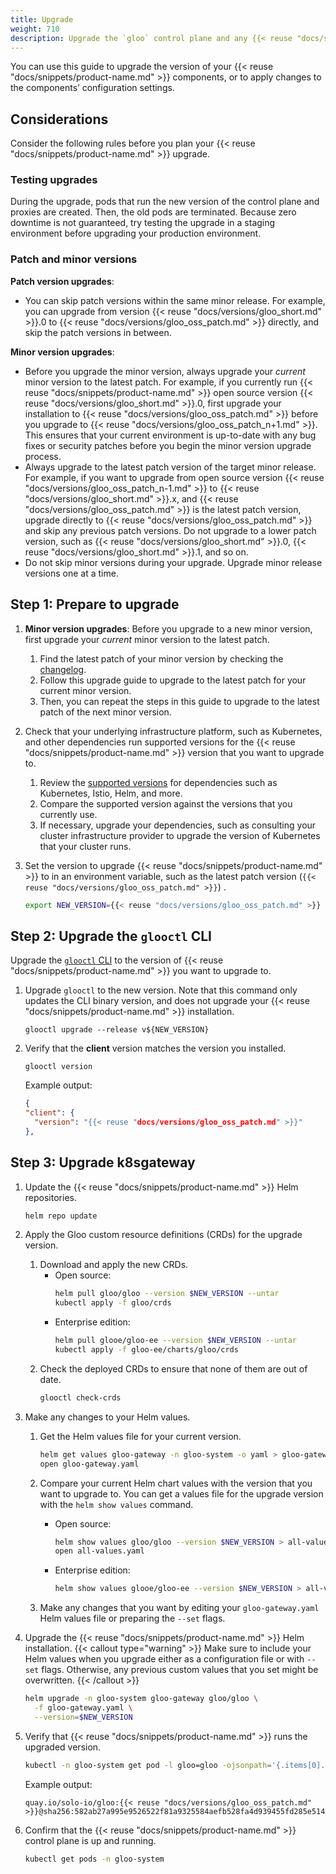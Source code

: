 ```yaml
---
title: Upgrade
weight: 710
description: Upgrade the `gloo` control plane and any {{< reuse "docs/snippets/product-name.md" >}} proxies that run in your cluster. 
---
```


You can use this guide to upgrade the version of your {{< reuse "docs/snippets/product-name.md" >}} components, or to apply changes to the components’ configuration settings.

## Considerations
Consider the following rules before you plan your {{< reuse "docs/snippets/product-name.md" >}} upgrade.

### Testing upgrades

During the upgrade, pods that run the new version of the control plane and proxies are created. Then, the old pods are terminated. Because zero downtime is not guaranteed, try testing the upgrade in a staging environment before upgrading your production environment.

### Patch and minor versions

**Patch version upgrades**: </br>
- You can skip patch versions within the same minor release. For example, you can upgrade from version {{< reuse "docs/versions/gloo_short.md" >}}.0 to {{< reuse "docs/versions/gloo_oss_patch.md" >}} directly, and skip the patch versions in between.

**Minor version upgrades**: </br>
- Before you upgrade the minor version, always upgrade your _current_ minor version to the latest patch. For example, if you currently run {{< reuse "docs/snippets/product-name.md" >}} open source version {{< reuse "docs/versions/gloo_short.md" >}}.0, first upgrade your installation to {{< reuse "docs/versions/gloo_oss_patch.md" >}} before you upgrade to {{< reuse "docs/versions/gloo_oss_patch_n+1.md" >}}. This ensures that your current environment is up-to-date with any bug fixes or security patches before you begin the minor version upgrade process.
- Always upgrade to the latest patch version of the target minor release. For example, if you want to upgrade from open source version {{< reuse "docs/versions/gloo_oss_patch_n-1.md" >}} to {{< reuse "docs/versions/gloo_short.md" >}}.x, and {{< reuse "docs/versions/gloo_oss_patch.md" >}} is the latest patch version, upgrade directly to {{< reuse "docs/versions/gloo_oss_patch.md" >}} and skip any previous patch versions. Do not upgrade to a lower patch version, such as {{< reuse "docs/versions/gloo_short.md" >}}.0, {{< reuse "docs/versions/gloo_short.md" >}}.1, and so on.
- Do not skip minor versions during your upgrade. Upgrade minor release versions one at a time. 

## Step 1: Prepare to upgrade

1. **Minor version upgrades**: Before you upgrade to a new minor version, first upgrade your _current_ minor version to the latest patch.
   1. Find the latest patch of your minor version by checking the [changelog](/reference/changelog/open_source/).
   2. Follow this upgrade guide to upgrade to the latest patch for your current minor version.
   3. Then, you can repeat the steps in this guide to upgrade to the latest patch of the next minor version.

2. Check that your underlying infrastructure platform, such as Kubernetes, and other dependencies run supported versions for the {{< reuse "docs/snippets/product-name.md" >}} version that you want to upgrade to.
   1. Review the [supported versions](/reference/version/versions/) for dependencies such as Kubernetes, Istio, Helm, and more.
   2. Compare the supported version against the versions that you currently use. 
   3. If necessary, upgrade your dependencies, such as consulting your cluster infrastructure provider to upgrade the version of Kubernetes that your cluster runs.

3. Set the version to upgrade {{< reuse "docs/snippets/product-name.md" >}} to in an environment variable, such as the latest patch version (`{{< reuse "docs/versions/gloo_oss_patch.md" >}}`) .
   ```sh
   export NEW_VERSION={{< reuse "docs/versions/gloo_oss_patch.md" >}}
   ```

## Step 2: Upgrade the `glooctl` CLI

Upgrade the [`glooctl` CLI](/setup/prepare/cli/#upgrade-the-cli) to the version of {{< reuse "docs/snippets/product-name.md" >}} you want to upgrade to.

1. Upgrade `glooctl` to the new version. Note that this command only updates the CLI binary version, and does not upgrade your {{< reuse "docs/snippets/product-name.md" >}} installation.
   ```shell
   glooctl upgrade --release v${NEW_VERSION}
   ```

2. Verify that the **client** version matches the version you installed.
   ```shell
   glooctl version
   ```

   Example output:
   ```json
   {
   "client": {
     "version": "{{< reuse "docs/versions/gloo_oss_patch.md" >}}"
   },
   ```

## Step 3: Upgrade k8sgateway

1. Update the {{< reuse "docs/snippets/product-name.md" >}} Helm repositories.
   ```sh
   helm repo update
   ```
   
2. Apply the Gloo custom resource definitions (CRDs) for the upgrade version.
   1. Download and apply the new CRDs.
      * Open source:
        ```sh
        helm pull gloo/gloo --version $NEW_VERSION --untar
        kubectl apply -f gloo/crds
        ```
      * Enterprise edition:
        ```sh
        helm pull glooe/gloo-ee --version $NEW_VERSION --untar
        kubectl apply -f gloo-ee/charts/gloo/crds
        ```
   2. Check the deployed CRDs to ensure that none of them are out of date.
      ```sh
      glooctl check-crds
      ```
     
3. Make any changes to your Helm values.
   1. Get the Helm values file for your current version.
      ```sh
      helm get values gloo-gateway -n gloo-system -o yaml > gloo-gateway.yaml
      open gloo-gateway.yaml
      ```

   2. Compare your current Helm chart values with the version that you want to upgrade to. You can get a values file for the upgrade version with the `helm show values` command.
      * Open source:
        ```sh
        helm show values gloo/gloo --version $NEW_VERSION > all-values.yaml
        open all-values.yaml
        ```
      * Enterprise edition:
        ```sh
        helm show values glooe/gloo-ee --version $NEW_VERSION > all-values.yaml
        ```

   3. Make any changes that you want by editing your `gloo-gateway.yaml` Helm values file or preparing the `--set` flags.

4. Upgrade the {{< reuse "docs/snippets/product-name.md" >}} Helm installation.
   {{< callout type="warning" >}}
   Make sure to include your Helm values when you upgrade either as a configuration file or with <code>--set</code> flags. Otherwise, any previous custom values that you set might be overwritten.
   {{< /callout >}}
   ```sh
   helm upgrade -n gloo-system gloo-gateway gloo/gloo \
     -f gloo-gateway.yaml \
     --version=$NEW_VERSION
   ```
   
5. Verify that {{< reuse "docs/snippets/product-name.md" >}} runs the upgraded version.
   ```sh
   kubectl -n gloo-system get pod -l gloo=gloo -ojsonpath='{.items[0].spec.containers[0].image}'
   ```
   
   Example output:
   ```
   quay.io/solo-io/gloo:{{< reuse "docs/versions/gloo_oss_patch.md" >}}@sha256:582ab27a995e9526522f81a9325584aefb528fa4d939455fd285e5148615991b
   ```

6. Confirm that the {{< reuse "docs/snippets/product-name.md" >}} control plane is up and running. 
   ```sh
   kubectl get pods -n gloo-system
   ``` 